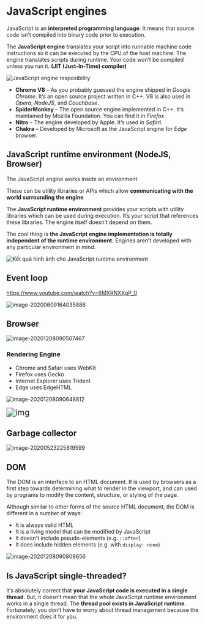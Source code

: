 # JavaScript engines

JavaScript is an **interpreted programming language**. It means that source code isn’t compiled into binary code prior to execution.

The **JavaScript engine** translates your script into runnable machine code instructions so it can be executed by the CPU of the host machine. The engine translates scripts during runtime. Your code won’t be compiled unless you run it. **(JIT (Just-In-Time) compiler)**

![JavaScript engine resposibility](assets/JS_environment/javascript-engine.png)

- **Chrome V8** – As you probably guessed the engine shipped in *Google Chrome*. It’s an open source project written in C++. V8 is also used in *Opera*, *NodeJS*, and *Couchbase*.
- **SpiderMonkey** – The open source engine implemented in C++. It’s maintained by Mozilla Foundation. You can find it in *Firefox*.
- **Nitro** – The engine developed by Apple. It’s used in *Safari*.
- **Chakra** – Developed by Microsoft as the JavaScript engine for *Edge* browser.

## JavaScript runtime environment (NodeJS, Browser)

The JavaScript engine works inside an environment

These can be utility libraries or APIs which allow **communicating with the world surrounding the engine**

The **JavaScript runtime environment** provides your scripts with utility libraries which can be used during execution. It’s your script that references these libraries. The engine itself doesn’t depend on them.

The cool thing is **the JavaScript engine implementation is totally independent of the runtime environment.** Engines aren’t developed with any particular environment in mind.

![Kết quả hình ảnh cho JavaScript runtime environment](assets/JS_environment/js-runtime-enviroment-1.png)

## Event loop

<https://www.youtube.com/watch?v=6MXRNXXgP_0>

![image-20200609164035886](assets/JS_environment/image-20200609164035886.png)

## Browser

![image-20201208090507467](assets/JS_environment/image-20201208090507467.png)

### Rendering Engine

- Chrome and Safari uses WebKit
- Firefox uses Gecko
- Internet Explorer uses Trident
- Edge uses EdgeHTML

![image-20201208090648812](assets/JS_environment/image-20201208090648812.png)

<img src="assets/JS_environment/d6710955-9dc3-4a28-944d-069c0dac03c0.png" alt="img" style="zoom:150%;background: white" />

## Garbage collector

![image-20200523225819599](assets/JS_environment/image-20200523225819599.png)

## DOM

The DOM is an interface to an HTML document. It is used by browsers as a first step towards determining what to render in the viewport, and can used by programs to modify the content, structure, or styling of the page.

Although similar to other forms of the source HTML document, the DOM is different in a number of ways:

- It is always valid HTML
- It is a living model that can be modified by JavaScript
- It doesn't include pseudo-elements (e.g. `::after`)
- It does include hidden elements (e.g. with `display: none`)

![image-20201208090809656](assets/JS_environment/image-20201208090809656.png)

## Is JavaScript single-threaded?

It’s absolutely correct that **your JavaScript code is executed in a single thread**. But, it doesn’t mean that the whole JavaScript runtime environment works in a single thread. The **thread pool exists in JavaScript runtime**. Fortunately, you don’t have to worry about thread management because the environment does it for you.
